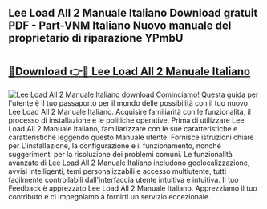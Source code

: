 ## Lee Load All 2 Manuale Italiano Download gratuit PDF - Part-VNM Italiano Nuovo manuale del proprietario di riparazione YPmbU

# <h2><a href="http://dfa5ys.blite.top/?on=Lee+Load+All+2+Manuale+Italiano">🔗Download 👉🔴 Lee Load All 2 Manuale Italiano</a></h2>

[![Lee Load All 2 Manuale Italiano download](https://i.imgur.com/lujVjoI.png)](http://dfa5ys.blite.top/?on=Lee+Load+All+2+Manuale+Italiano)
Cominciamo! Questa guida per l'utente è il tuo passaporto per il mondo delle possibilità con il tuo nuovo Lee Load All 2 Manuale Italiano. Acquisire familiarità con le funzionalità, il processo di installazione e le politiche operative. Prima di utilizzare Lee Load All 2 Manuale Italiano, familiarizzare con le sue caratteristiche e caratteristiche leggendo questo Manuale utente. Fornisce istruzioni chiare per L'installazione, la configurazione e il funzionamento, nonché suggerimenti per la risoluzione dei problemi comuni. Le funzionalità avanzate di Lee Load All 2 Manuale Italiano includono geolocalizzazione, avvisi intelligenti, temi personalizzabili e accesso multiutente, tutti facilmente controllabili dall'interfaccia utente intuitiva e intuitiva. Il tuo Feedback è apprezzato Lee Load All 2 Manuale Italiano. Apprezziamo il tuo contributo e ci impegniamo a fornirti un servizio eccezionale.

